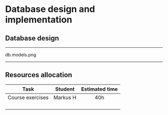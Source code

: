 
# Database design and implementation

## Database design
---

db.models.png

---
## Resources allocation 
|**Task** | **Student**|**Estimated time**|
|:------: |:----------:|:----------------:|
|Course exercises|Markus H|40h| 
|||| 
|||| 
|||| 
|||| 